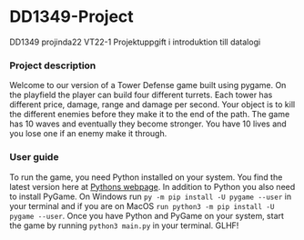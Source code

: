 # DD1349-Project
DD1349 projinda22 VT22-1 Projektuppgift i introduktion till datalogi

### Project description
Welcome to our version of a Tower Defense game built using pygame. On the playfield the player can build four different turrets. Each tower has different price, damage, range and damage per second. Your object is to kill the different enemies before they make it to the end of the path. The game has 10 waves and eventually they become stronger. You have 10 lives and you lose one if an enemy make it through.

### User guide
To run the game, you need Python installed on your system. You find the latest version here at [Pythons webpage](https://www.python.org/downloads/). In addition to Python you also need to install PyGame. On Windows run `py -m pip install -U pygame --user` in your terminal and if you are on MacOS `run python3 -m pip install -U pygame --user`. Once you have Python and PyGame on your system, start the game by running `python3 main.py` in your terminal. 
GLHF!